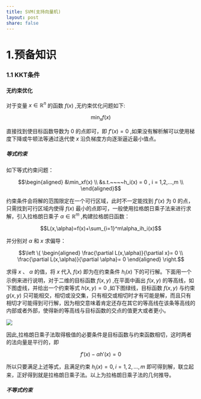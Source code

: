 ```yaml
---
title: SVM(支持向量机)
layout: post
share: false
---
```


# 1.预备知识

### 1.1 KKT条件

#### 无约束优化
对于变量 $x\in\mathbb{R}^n$ 的函数 $f(x)$ ,无约束优化问题如下:

$$\min_xf(x)$$

直接找到使目标函数导数为 $0$ 的点即可，即 $f'(x)=0$ ,如果没有解析解可以使用梯度下降或牛顿法等通过迭代使 $x$ 沿负梯度方向逐渐逼近最小值点。

##### 等式约束

如下等式约束问题：

$$\begin{aligned}
&\min_xf(x)  \\  
&s.t.~~~~h_i(x) = 0 , i = 1,2,...,m \\ 
\end{aligned}$$

约束条件会将解的范围限定在一个可行区域，此时不一定能找到 $f'(x)$ 为 $0$ 的点，只需找到可行区域内使得 $f(x)$ 最小的点即可，一般使用拉格朗日乘子法来进行求解，引入拉格朗日乘子 $\alpha\in\mathbb{R}^m$ ,构建拉格朗日函数：

$$L(x,\alpha)=f(x)+\sum_{i=1}^m\alpha_ih_i(x)$$

并分别对 $\alpha$ 和 $x$ 求偏导：

$$\left 
\{ 
\begin{aligned}  
\frac{\partial L(x,\alpha)}{\partial x}= 0  \\ 
\frac{\partial L(x,\alpha)}{\partial \alpha}= 0 
\end{aligned} 
\right.$$

求得 $x$ 、 $\alpha$ 的值，将 $x$ 代入 $f(x)$ 即为在约束条件 $h_i(x)$ 下的可行解。下面用一个示例来进行说明，对于二维的目标函数 $f(x,y)$ ,在平面中画出   $f(x,y)$ 的等高线，如下图虚线，并给出一个约束等式 $h(x,y)=0$ ,如下图绿线，目标函数 $f(x,y)$ 与约束 $g(x,y)$ 只可能相交，相切或没交集，只有相交或相切时才有可能是解，而且只有相切才可能得到可行解，因为相交意味着肯定还存在其它的等高线在该条等高线的内部或者外部，使得新的等高线与目标函数的交点的值更大或者更小。

![](https://darknessbeforedawn.github.io/test-book/images/SVM1.png)

因此,拉格朗日乘子法取得极值的必要条件是目标函数与约束函数相切，这时两者的法向量是平行的，即

$$f'(x)-\alpha h'(x)=0$$

所以只要满足上述等式，且满足约束 $h_i(x) = 0 , i = 1,2,…,m$ 即可得到解，联立起来，正好得到就是拉格朗日乘子法。以上为拉格朗日乘子法的几何推导。

##### 不等式约束